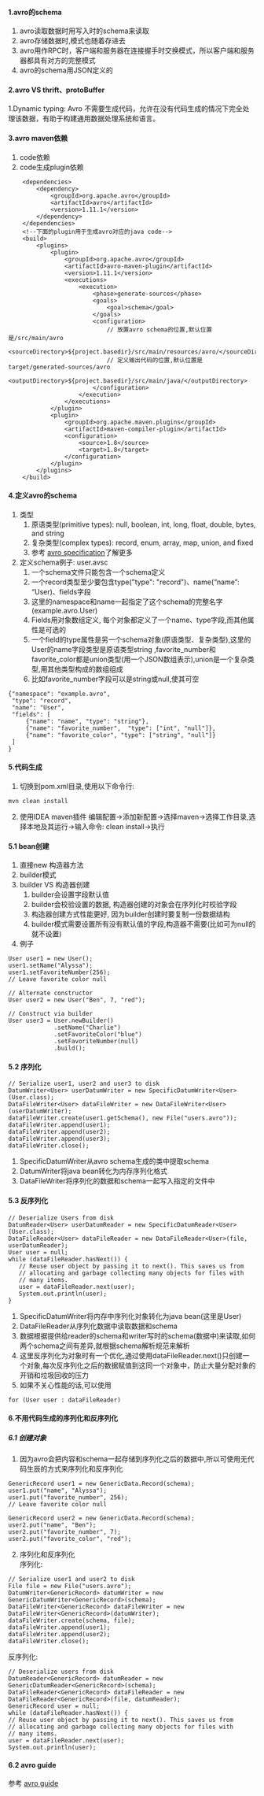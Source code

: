 #### 1.avro的schema
1. avro读取数据时用写入时的schema来读取
2. avro存储数据时,模式也随着存进去
3. avro用作RPC时，客户端和服务器在连接握手时交换模式，所以客户端和服务器都具有对方的完整模式
4. avro的schema用JSON定义的
#### 2.avro VS thrift、protoBuffer
1.Dynamic typing: Avro 不需要生成代码，允许在没有代码生成的情况下完全处理该数据，有助于构建通用数据处理系统和语言。
#### 3.avro maven依赖
1. code依赖
2. code生成plugin依赖
``` 
    <dependencies>
        <dependency>
            <groupId>org.apache.avro</groupId>
            <artifactId>avro</artifactId>
            <version>1.11.1</version>
        </dependency>
    </dependencies>
    <!--下面的plugin用于生成avro对应的java code-->
    <build>
        <plugins>
            <plugin>
                <groupId>org.apache.avro</groupId>
                <artifactId>avro-maven-plugin</artifactId>
                <version>1.11.1</version>
                <executions>
                    <execution>
                        <phase>generate-sources</phase>
                        <goals>
                            <goal>schema</goal>
                        </goals>
                        <configuration>
                            // 放置avro schema的位置,默认位置是/src/main/avro
                            <sourceDirectory>${project.basedir}/src/main/resources/avro/</sourceDirectory>
                            // 定义输出代码的位置,默认位置是target/generated-sources/avro
                            <outputDirectory>${project.basedir}/src/main/java/</outputDirectory>
                        </configuration>
                    </execution>
                </executions>
            </plugin>
            <plugin>
                <groupId>org.apache.maven.plugins</groupId>
                <artifactId>maven-compiler-plugin</artifactId>
                <configuration>
                    <source>1.8</source>
                    <target>1.8</target>
                </configuration>
            </plugin>
        </plugins>
    </build>
```
#### 4.定义avro的schema
1. 类型
    1. 原语类型(primitive types): null, boolean, int, long, float, double, bytes, and string
    2. 复杂类型(complex types): record, enum, array, map, union, and fixed
    3. 参考 [avro specification](https://avro.apache.org/docs/1.11.1/specification/)了解更多
2. 定义schema例子: user.avsc
   1. 一个schema文件只能包含一个schema定义
   2. 一个record类型至少要包含type("type": "record")、name(“name”: “User)、fields字段
   3. 这里的namespace和name一起指定了这个schema的完整名字(example.avro.User)
   4. Fields用对象数组定义, 每个对象都定义了一个name、type字段,而其他属性是可选的
   5. 一个field的type属性是另一个schema对象(原语类型、复杂类型),这里的User的name字段类型是原语类型string
   ,favorite_number和favorite_color都是union类型(用一个JSON数组表示),union是一个复杂类型,用其他类型构成的数组组成
   6. 比如favorite_number字段可以是string或null,使其可空
``` 
{"namespace": "example.avro",
 "type": "record",
 "name": "User",
 "fields": [
     {"name": "name", "type": "string"},
     {"name": "favorite_number",  "type": ["int", "null"]},
     {"name": "favorite_color", "type": ["string", "null"]}
 ]
} 
```
#### 5.代码生成
1. 切换到pom.xml目录,使用以下命令行:
```
mvn clean install
```
2. 使用IDEA maven插件
编辑配置->添加新配置->选择maven->选择工作目录,选择本地及其运行->输入命令: clean install->执行
#### 5.1 bean创建
1. 直接new 构造器方法
2. builder模式
3. builder VS 构造器创建
   1. builder会设置字段默认值
   2. builder会校验设置的数据, 构造器创建的对象会在序列化时校验字段
   3. 构造器创建方式性能更好, 因为builder创建时要复制一份数据结构
   4. builder模式需要设置所有没有默认值的字段,构造器不需要(比如可为null的就不设置)
4. 例子
```
User user1 = new User();
user1.setName("Alyssa");
user1.setFavoriteNumber(256);
// Leave favorite color null

// Alternate constructor
User user2 = new User("Ben", 7, "red");

// Construct via builder
User user3 = User.newBuilder()
             .setName("Charlie")
             .setFavoriteColor("blue")
             .setFavoriteNumber(null)
             .build();

```
#### 5.2 序列化
``` 
// Serialize user1, user2 and user3 to disk
DatumWriter<User> userDatumWriter = new SpecificDatumWriter<User>(User.class);
DataFileWriter<User> dataFileWriter = new DataFileWriter<User>(userDatumWriter);
dataFileWriter.create(user1.getSchema(), new File("users.avro"));
dataFileWriter.append(user1);
dataFileWriter.append(user2);
dataFileWriter.append(user3);
dataFileWriter.close();
```
1. SpecificDatumWriter从avro schema生成的类中提取schema
2. DatumWriter将java bean转化为内存序列化格式
3. DataFileWriter将序列化的数据和schema一起写入指定的文件中
#### 5.3 反序列化
``` 
// Deserialize Users from disk
DatumReader<User> userDatumReader = new SpecificDatumReader<User>(User.class);
DataFileReader<User> dataFileReader = new DataFileReader<User>(file, userDatumReader);
User user = null;
while (dataFileReader.hasNext()) {
   // Reuse user object by passing it to next(). This saves us from
   // allocating and garbage collecting many objects for files with
   // many items.
   user = dataFileReader.next(user);
   System.out.println(user);
}
```
1. SpecificDatumWriter将内存中序列化对象转化为java bean(这里是User)
2. DataFileReader从序列化数据中读取数据和schema
3. 数据根据提供给reader的schema和writer写时的schema(数据中)来读取,如何两个schema之间有差异,就根据schema解析规范来解析
4. 这里反序列化为对象时有一个优化,通过使用dataFileReader.next()只创建一个对象,每次反序列化之后的数据赋值到这同一个对象中，防止大量分配对象的开销和垃圾回收的压力
5. 如果不关心性能的话,可以使用
``` 
for (User user : dataFileReader)
```
#### 6.不用代码生成的序列化和反序列化
##### 6.1 创建对象
1. 因为avro会把内容和schema一起存储到序列化之后的数据中,所以可使用无代码生辰的方式来序列化和反序列化
``` 
GenericRecord user1 = new GenericData.Record(schema);
user1.put("name", "Alyssa");
user1.put("favorite_number", 256);
// Leave favorite color null

GenericRecord user2 = new GenericData.Record(schema);
user2.put("name", "Ben");
user2.put("favorite_number", 7);
user2.put("favorite_color", "red");
```
2. 序列化和反序列化  
序列化:
``` 
// Serialize user1 and user2 to disk
File file = new File("users.avro");
DatumWriter<GenericRecord> datumWriter = new GenericDatumWriter<GenericRecord>(schema);
DataFileWriter<GenericRecord> dataFileWriter = new DataFileWriter<GenericRecord>(datumWriter);
dataFileWriter.create(schema, file);
dataFileWriter.append(user1);
dataFileWriter.append(user2);
dataFileWriter.close();
```
反序列化:
```
// Deserialize users from disk
DatumReader<GenericRecord> datumReader = new GenericDatumReader<GenericRecord>(schema);
DataFileReader<GenericRecord> dataFileReader = new DataFileReader<GenericRecord>(file, datumReader);
GenericRecord user = null;
while (dataFileReader.hasNext()) {
// Reuse user object by passing it to next(). This saves us from
// allocating and garbage collecting many objects for files with
// many items.
user = dataFileReader.next(user);
System.out.println(user);
```
#### 6.2 avro guide
参考 [avro guide](https://avro.apache.org/docs/1.11.1/getting-started-java/)